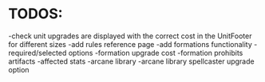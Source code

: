 # TODOS:

-check unit upgrades are displayed with the correct cost in the UnitFooter for different sizes
-add rules reference page
-add formations functionality
-required/selected options
-formation upgrade cost
-formation prohibits artifacts
-affected stats
-arcane library
-arcane library spellcaster upgrade option
